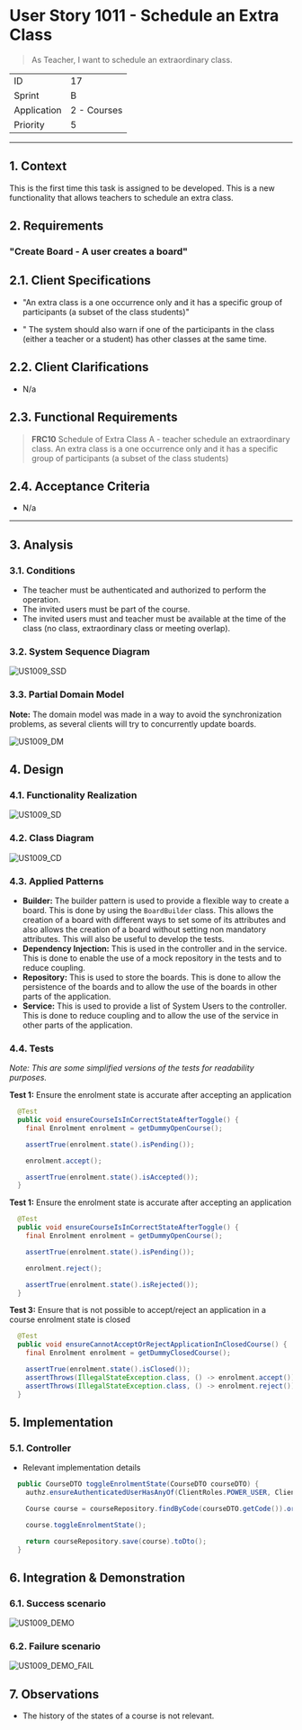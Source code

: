 # User Story 1011 - Schedule an Extra Class

> As Teacher, I want to schedule an extraordinary class.

|             |             |
| ----------- | ----------- |
| ID          | 17          |
| Sprint      | B           |
| Application | 2 - Courses |
| Priority    | 5           |

---

## 1. Context

This is the first time this task is assigned to be developed. This is a new functionality that allows teachers to schedule an extra class.

## 2. Requirements

### "Create Board - A user creates a board"

## 2.1. Client Specifications

- "An extra class is a one occurrence only and it has a specific group of participants (a subset of the class students)"

- " The system should also warn if one of the participants in the class (either a teacher or a student) has other classes at the same time.

## 2.2. Client Clarifications

- N/a

## 2.3. Functional Requirements

> **FRC10** Schedule of Extra Class A - teacher schedule an extraordinary class. An extra class is a one occurrence only and it has a specific group of participants (a subset of the class students)

## 2.4. Acceptance Criteria

- N/a

---

## 3. Analysis

### 3.1. Conditions

- The teacher must be authenticated and authorized to perform the operation.
- The invited users must be part of the course.
- The invited users must and teacher must be available at the time of the class (no class, extraordinary class or meeting overlap).

### 3.2. System Sequence Diagram

![US1009_SSD](out/US1009_SSD.svg)

### 3.3. Partial Domain Model

**Note:** The domain model was made in a way to avoid the synchronization problems, as several clients will try to concurrently update boards.

![US1009_DM](out/US1009_DM.svg)

## 4. Design

### 4.1. Functionality Realization

![US1009_SD](out/US1009_SD.svg)

### 4.2. Class Diagram

![US1009_CD](out/US1009_CD.svg)

### 4.3. Applied Patterns

- **Builder:** The builder pattern is used to provide a flexible way to create a board. This is done by using the `BoardBuilder` class. This allows the creation of a board with different ways to set some of its attributes and also allows the creation of a board without setting non mandatory attributes. This will also be useful to develop the tests.
- **Dependency Injection:** This is used in the controller and in the service. This is done to enable the use of a mock repository in the tests and to reduce coupling.
- **Repository:** This is used to store the boards. This is done to allow the persistence of the boards and to allow the use of the boards in other parts of the application.
- **Service:** This is used to provide a list of System Users to the controller. This is done to reduce coupling and to allow the use of the service in other parts of the application.

### 4.4. Tests

_Note: This are some simplified versions of the tests for readability purposes._

**Test 1:** Ensure the enrolment state is accurate after accepting an application

```java
  @Test
  public void ensureCourseIsInCorrectStateAfterToggle() {
    final Enrolment enrolment = getDummyOpenCourse();

    assertTrue(enrolment.state().isPending());

    enrolment.accept();

    assertTrue(enrolment.state().isAccepted());
  }
```

**Test 1:** Ensure the enrolment state is accurate after accepting an application

```java
  @Test
  public void ensureCourseIsInCorrectStateAfterToggle() {
    final Enrolment enrolment = getDummyOpenCourse();

    assertTrue(enrolment.state().isPending());

    enrolment.reject();

    assertTrue(enrolment.state().isRejected());
  }
```

**Test 3:** Ensure that is not possible to accept/reject an application in a course enrolment state is closed

```java
  @Test
  public void ensureCannotAcceptOrRejectApplicationInClosedCourse() {
    final Enrolment enrolment = getDummyClosedCourse();

    assertTrue(enrolment.state().isClosed());
    assertThrows(IllegalStateException.class, () -> enrolment.accept());
    assertThrows(IllegalStateException.class, () -> enrolment.reject());
  }
```

## 5. Implementation

### 5.1. Controller

- Relevant implementation details

```java
  public CourseDTO toggleEnrolmentState(CourseDTO courseDTO) {
    authz.ensureAuthenticatedUserHasAnyOf(ClientRoles.POWER_USER, ClientRoles.MANAGER);

    Course course = courseRepository.findByCode(courseDTO.getCode()).orElseThrow();

    course.toggleEnrolmentState();

    return courseRepository.save(course).toDto();
  }
```

## 6. Integration & Demonstration

### 6.1. Success scenario

![US1009_DEMO](US1009_DEMO.png)

### 6.2. Failure scenario

![US1009_DEMO_FAIL](US1009_DEMO_FAIL.png)

## 7. Observations

- The history of the states of a course is not relevant.
